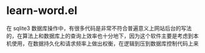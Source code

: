 # learn-word.el

在 sqlite3 数据库操作中，有很多代码是非常不符合普遍意义上网站后台的写法的，在算法上和数据库上的查询上效率也十分地下，因为这个软件主要是考虑到本机使用，在数据持久化和请求频率上做出权衡，在逻辑到压到数据库控制代码上来
